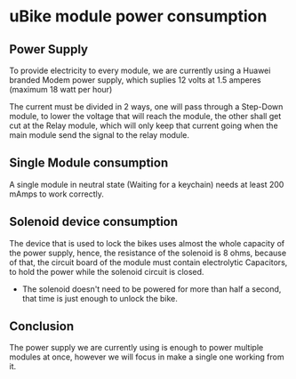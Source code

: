 # uBike module power consumption
## Power Supply
To provide electricity to every module, we are currently using a Huawei branded Modem power supply, which suplies 12 volts at 1.5 amperes (maximum 18 watt per hour)

The current must be divided in 2 ways, one will pass through a Step-Down module, to lower the voltage that will reach the module, the other shall get cut at the Relay module, which will only keep that current going when the main module send the signal to the relay module.
## Single Module consumption
A single module in neutral state (Waiting for a keychain) needs at least 200 mAmps to work correctly.
## Solenoid device consumption
The device that is used to lock the bikes uses almost the whole capacity of the power supply, hence, the resistance of the solenoid is 8 ohms, because of that, the circuit board of the module must contain electrolytic Capacitors, to hold the power while the solenoid circuit is closed.
- The solenoid doesn't need to be powered for more than half a second, that time is just enough to unlock the bike.

## Conclusion
The power supply we are currently using is enough to power multiple modules at once, however we will focus in make a single one working from it.